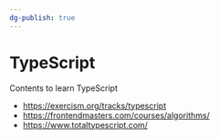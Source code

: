 ```yaml
---
dg-publish: true
---
```

# TypeScript

Contents to learn TypeScript

- <https://exercism.org/tracks/typescript>
- <https://frontendmasters.com/courses/algorithms/>
- <https://www.totaltypescript.com/>
